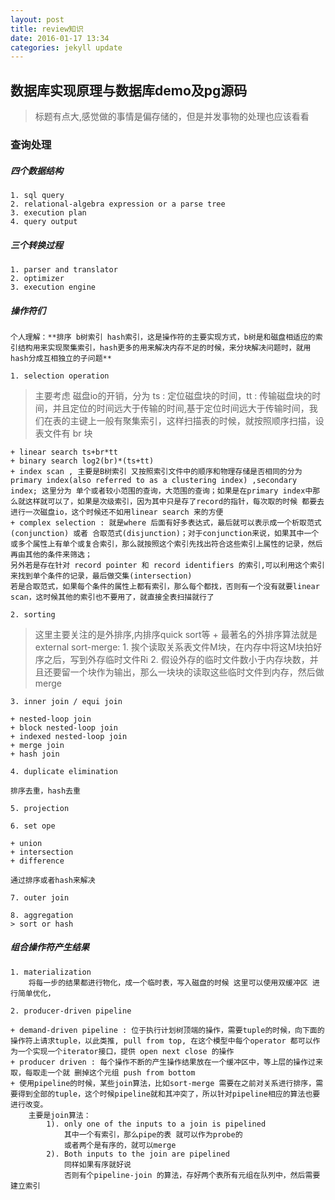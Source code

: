 ```yaml
---
layout: post
title: review知识
date: 2016-01-17 13:34
categories: jekyll update
---
```



## 数据库实现原理与数据库demo及pg源码

> 标题有点大,感觉做的事情是偏存储的，但是并发事物的处理也应该看看

### 查询处理 
    
##### 四个数据结构
    1. sql query
    2. relational-algebra expression or a parse tree
    3. execution plan
    4. query output
##### 三个转换过程
    1. parser and translator
    2. optimizer
    3. execution engine

##### 操作符们

    个人理解：**排序 b树索引 hash索引，这是操作符的主要实现方式，b树是和磁盘相适应的索引结构用来实现聚集索引，hash更多的用来解决内存不足的时候，来分块解决问题时，就用hash分成互相独立的子问题**

    1. selection operation

> 主要考虑 磁盘io的开销，分为 ts : 定位磁盘块的时间，tt : 传输磁盘块的时间，并且定位的时间远大于传输的时间,基于定位时间远大于传输时间，我们在表的主键上一般有聚集索引，这样扫描表的时候，就按照顺序扫描，设表文件有 br 块

    + linear search ts+br*tt
    + binary search log2(br)*(ts+tt)
    + index scan , 主要是B树索引 又按照索引文件中的顺序和物理存储是否相同的分为 primary index(also referred to as a clustering index) ,secondary index; 这里分为 单个或者较小范围的查询，大范围的查询；如果是在primary index中那么就这样就可以了，如果是次级索引，因为其中只是存了record的指针，每次取的时候 都要去进行一次磁盘io，这个时候还不如用linear search 来的方便
    + complex selection : 就是where 后面有好多表达式，最后就可以表示成一个析取范式(conjunction) 或者 合取范式(disjunction)；对于conjunction来说，如果其中一个或多个属性上有单个或复合索引，那么就按照这个索引先找出符合这些索引上属性的记录，然后再由其他的条件来筛选；
    另外若是存在针对 record pointer 和 record identifiers 的索引,可以利用这个索引 来找到单个条件的记录，最后做交集(intersection)
    若是合取范式，如果每个条件的属性上都有索引，那么每个都找，否则有一个没有就要linear scan，这时候其他的索引也不要用了，就直接全表扫描就行了
    
    2. sorting
> 这里主要关注的是外排序,内排序quick sort等
    + 最著名的外排序算法就是 external sort-merge:
        1. 挨个读取关系表文件M块，在内存中将这M块拍好序之后，写到外存临时文件Ri
        2. 假设外存的临时文件数小于内存块数，并且还要留一个块作为输出，那么一块块的读取这些临时文件到内存，然后做merge
        
    3. inner join / equi join

    + nested-loop join
    + block nested-loop join
    + indexed nested-loop join
    + merge join
    + hash join
    
    4. duplicate elimination
    
    排序去重，hash去重

    5. projection 

    6. set ope
    
    + union
    + intersection
    + difference

    通过排序或者hash来解决

    7. outer join

    8. aggregation
    > sort or hash

##### 组合操作符产生结果
        
    1. materialization
        将每一步的结果都进行物化，成一个临时表，写入磁盘的时候 这里可以使用双缓冲区 进行简单优化，

    2. producer-driven pipeline
    
    + demand-driven pipeline : 位于执行计划树顶端的操作，需要tuple的时候，向下面的操作符上请求tuple，以此类推, pull from top, 在这个模型中每个operator 都可以作为一个实现一个iterator接口，提供 open next close 的操作
    + producer driven : 每个操作不断的产生操作结果放在一个缓冲区中，等上层的操作过来取，每取走一个就 删掉这个元组 push from bottom 
    + 使用pipeline的时候，某些join算法，比如sort-merge 需要在之前对关系进行排序，需要得到全部的tuple，这个时候pipeline就和其冲突了，所以针对pipeline相应的算法也要进行改变。
        主要是join算法：
            1). only one of the inputs to a join is pipelined
                其中一个有索引，那么pipe的表 就可以作为probe的
                或者两个是有序的，就可以merge
            2). Both inputs to the join are pipelined
                同样如果有序就好说
                否则有个pipeline-join 的算法，存好两个表所有元组在队列中，然后需要建立索引
